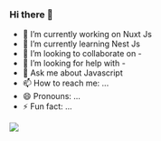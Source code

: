 ### Hi there 👋

- 🔭 I’m currently working on Nuxt Js
- 🌱 I’m currently learning Nest Js
- 👯 I’m looking to collaborate on -
- 🤔 I’m looking for help with -
- 💬 Ask me about Javascript
- 📫 How to reach me: ...
- 😄 Pronouns: ...
- ⚡ Fun fact: ...

<a href="https://www.buymeacoffee.com/ShubhamMore"><img src="https://img.buymeacoffee.com/button-api/?text=Buy me a coffee&emoji=&slug=ShubhamMore&button_colour=FF5F5F&font_colour=ffffff&font_family=Cookie&outline_colour=000000&coffee_colour=FFDD00" /></a>
